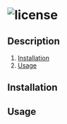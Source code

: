 #  ![license](https://img.shields.io/badge/license-MIT-blue)

## Description


1. [Installation](#installation)
2. [Usage](#usage)

## Installation


## Usage

